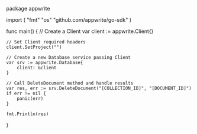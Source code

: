 package appwrite

import (
    "fmt"
    "os"
    "github.com/appwrite/go-sdk"
)

func main() {
    // Create a Client
    var client := appwrite.Client{}

    // Set Client required headers
    client.SetProject("")

    // Create a new Database service passing Client
    var srv := appwrite.Database{
        client: &client
    }

    // Call DeleteDocument method and handle results
    var res, err := srv.DeleteDocument("[COLLECTION_ID]", "[DOCUMENT_ID]")
    if err != nil {
        panic(err)
    }

    fmt.Println(res)
}